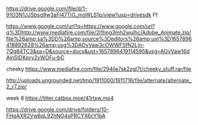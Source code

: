 https://drive.google.com/file/d/1-91O3N1JJSbsg9w3aFl47TiG_moWLS1p/view?usp=drivesdk Ff 


https://www.google.com/url?q=https://www.google.com/url?q%3Dhttp://www.mediafire.com/file/2l1hng3mh2wulhc/Adobe_Animate.zip/file%26amp;sa%3DD%26amp;source%3Deditors%26amp;ust%3D1657896418892628%26amp;usg%3DAOvVaw3cOWWFSfN2Ljn-7Qg84TC3&sa=D&source=docs&ust=1657896419114595&usg=AOvVaw16dAjnSIDKprv2vWOFu-bC


cheeky https://www.mediafire.com/file/294ile7sk2zgl7t/cheeky_stuff.rar/file


http://uploads.ungrounded.net/tmp/1911000/1911716/file/alternate/alternate_2_r7.zip/


week 8 https://litter.catbox.moe/41rtxw.mp4

https://drive.google.com/drive/folders/10-FHqAXR2Vw6qL92hNO4sPRCYX6cY1bA
